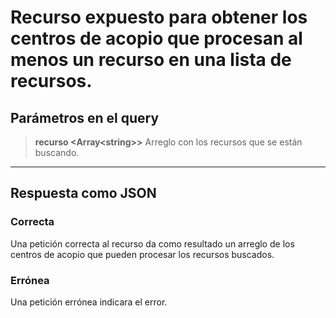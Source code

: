# Recurso expuesto para obtener los centros de acopio que procesan al menos un recurso en una lista de recursos.
## Parámetros en el query

> **recurso \<Array\<string>>** Arreglo con los recursos que se están buscando.
---------
## Respuesta como JSON
### Correcta
Una petición correcta al recurso da como resultado un arreglo de los centros de acopio que pueden procesar los recursos buscados.
### Errónea
Una petición errónea indicara el error.